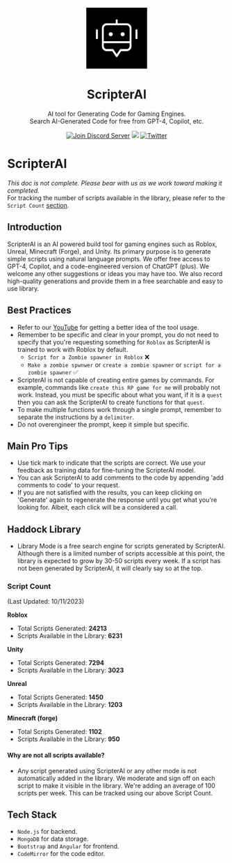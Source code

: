 <p align="center">
  <picture>
    <source media="(prefers-color-scheme: dark)" srcset="https://github.com/asaxena0824/ScripterAI/blob/main/RSA_6.png?raw=true" height="140">
    <img alt="logo" src="https://github.com/asaxena0824/ScripterAI/blob/main/RSA_6.png?raw=true" height="140">
  </picture>
  <h1 align="center">ScripterAI</h1>
  <p align="center">AI tool for Generating Code for Gaming Engines. <br> Search AI-Generated Code for free from GPT-4, Copilot, etc.</p>
</p>


<div align="center">

[![Join Discord Server](https://img.shields.io/badge/discord%20community-join-blue)](https://discord.gg/Km4rKqWav6)
  <a href="https://www.haddock.ai/signup" alt="haddock.ai">
        <img src="https://img.shields.io/badge/website-sign_up-blue" /></a>
  [![Twitter](https://img.shields.io/twitter/url/https/twitter.com/FM.svg?style=social&label=@haddockai)](https://twitter.com/haddockai)
</div><p>


# ScripterAI

<i> This doc is not complete. Please bear with us as we work toward making it completed.</i> <br>
For tracking the number of scripts available in the library, please refer to the `Script Count` [section](https://github.com/asaxena0824/ScripterAI#script-count). <br>

## Introduction

ScripterAI is an AI powered build tool for gaming engines such as Roblox, Unreal, Minecraft (Forge), and Unity. Its primary purpose is to generate simple scripts using natural language prompts. We offer free access to GPT-4, Copilot, and a code-engineered version of ChatGPT (plus). We welcome any other suggestions or ideas you may have too. We also record high-quality generations and provide them in a free searchable and easy to use library.

## Best Practices

* Refer to our [YouTube](https://www.youtube.com/@haddockai) for getting a better idea of the tool usage. 
* Remember to be specific and clear in your prompt, you do not need to specify that you're requesting something for ```Roblox``` as ScripterAI is trained to work with Roblox by default.
  * ```Script for a Zombie spawner in Roblox``` ❌
  * ```Make a zombie spwnwer``` or ```create a zombie spawner``` or ```script for a zombie spawner``` :white_check_mark:
* ScripterAI is not capable of creating entire games by commands. For example, commands like ```create this RP game for me``` will probably not work. Instead, you must be specific about what you want, if it is a ```quest``` then you can ask the ScripterAI to create functions for that ```quest```.
* To make multiple functions work through a single prompt, remember to separate the instructions by a `delimiter`.
* Do not overengineer the prompt, keep it simple but specific. 

## Main Pro Tips

* Use tick mark to indicate that the scripts are correct. We use your feedback as training data for fine-tuning the ScripterAI model.
* You can ask ScripterAI to add comments to the code by appending 'add comments to code' to your request.
* If you are not satisfied with the results, you can keep clicking on 'Generate' again to regenerate the response until you get what you're looking for. Albeit, each click will be a considered a call.

## Haddock Library 
* Library Mode is a free search engine for scripts generated by ScripterAI. Although there is a limited number of scripts accessible at this point, the library is expected to grow by 30-50 scripts every week. If a script has not been generated by ScripterAI, it will clearly say so at the top.

### Script Count 
(Last Updated: 10/11/2023)

**Roblox**

* Total Scripts Generated: **24213**
* Scripts Available in the Library: **6231**

**Unity**

* Total Scripts Generated: **7294**
* Scripts Available in the Library: **3023**

**Unreal**

* Total Scripts Generated: **1450**
* Scripts Available in the Library: **1203**

**Minecraft (forge)**

* Total Scripts Generated: **1102**
* Scripts Available in the Library: **950**

#### Why are not all scripts available? 

* Any script generated using ScripterAI or any other mode is not automatically added in the library. We moderate and sign off on each script to make it visible in the library. We're adding an average of 100 scripts per week. This can be tracked using our above Script Count.

## Tech Stack 

* `Node.js` for backend.
* `MongoDB` for data storage.
* `Bootstrap` and `Angular` for frontend.
* `CodeMirror` for the code editor. 


